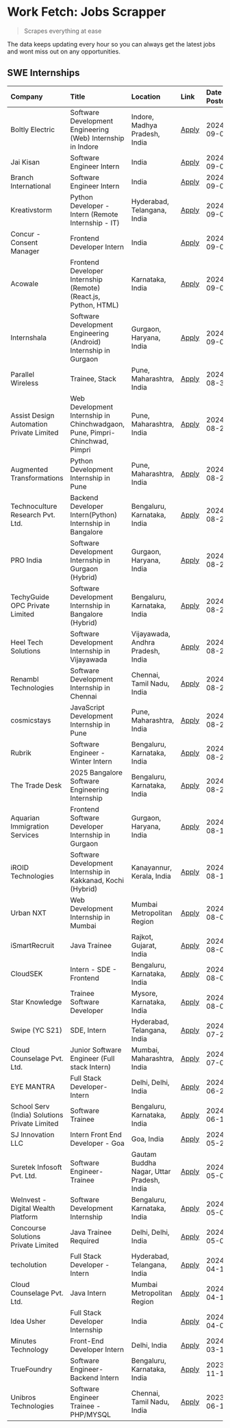 # Work Fetch: Jobs Scrapper
> Scrapes everything at ease

The data keeps updating every hour so you can always get the latest jobs and wont miss out on any opportunities.

## SWE Internships
<!--START_SECTION:workfetch-->
| Company                                       | Title                                                                       | Location                                  | Link                                                                                                                                                                                                                                                                                                                     | Date Posted   |
|:----------------------------------------------|:----------------------------------------------------------------------------|:------------------------------------------|:-------------------------------------------------------------------------------------------------------------------------------------------------------------------------------------------------------------------------------------------------------------------------------------------------------------------------|:--------------|
| Boltly Electric                               | Software Development Engineering (Web) Internship in Indore                 | Indore, Madhya Pradesh, India             | [Apply](https://in.linkedin.com/jobs/view/software-development-engineering-web-internship-in-indore-at-boltly-electric-4021686267?position=15&pageNum=0&refId=w2n%2FXFy0cF5LHqO5SdvObg%3D%3D&trackingId=yYi7cSFfETWFCCrdQDEXPQ%3D%3D&trk=public_jobs_jserp-result_search-card)                                           | 2024-09-09    |
| Jai Kisan                                     | Software Engineer Intern                                                    | India                                     | [Apply](https://in.linkedin.com/jobs/view/software-engineer-intern-at-jai-kisan-4021550385?position=31&pageNum=0&refId=w2n%2FXFy0cF5LHqO5SdvObg%3D%3D&trackingId=rw1ou2%2BcK5SJwPfcvH74Ow%3D%3D&trk=public_jobs_jserp-result_search-card)                                                                                | 2024-09-09    |
| Branch International                          | Software Engineer Intern                                                    | India                                     | [Apply](https://in.linkedin.com/jobs/view/software-engineer-intern-at-branch-international-3360513601?position=50&pageNum=0&refId=w2n%2FXFy0cF5LHqO5SdvObg%3D%3D&trackingId=q78EUZUF64FYwcFeRXUbGw%3D%3D&trk=public_jobs_jserp-result_search-card)                                                                       | 2024-09-09    |
| Kreativstorm                                  | Python Developer - Intern (Remote Internship - IT)                          | Hyderabad, Telangana, India               | [Apply](https://in.linkedin.com/jobs/view/python-developer-intern-remote-internship-it-at-kreativstorm-4018537919?position=48&pageNum=0&refId=w2n%2FXFy0cF5LHqO5SdvObg%3D%3D&trackingId=PXtplPmhvtFktT7LxpEJ4w%3D%3D&trk=public_jobs_jserp-result_search-card)                                                           | 2024-09-05    |
| Concur - Consent Manager                      | Frontend Developer Intern                                                   | India                                     | [Apply](https://in.linkedin.com/jobs/view/frontend-developer-intern-at-concur-consent-manager-4016878382?position=59&pageNum=0&refId=w2n%2FXFy0cF5LHqO5SdvObg%3D%3D&trackingId=hb%2BVdrDZo26845GL9FSU%2BQ%3D%3D&trk=public_jobs_jserp-result_search-card)                                                                | 2024-09-05    |
| Acowale                                       | Frontend Developer Internship (Remote) (React.js, Python, HTML)             | Karnataka, India                          | [Apply](https://in.linkedin.com/jobs/view/frontend-developer-internship-remote-react-js-python-html-at-acowale-4014663920?position=2&pageNum=0&refId=w2n%2FXFy0cF5LHqO5SdvObg%3D%3D&trackingId=OOZPeLM3vLGstUgyAJIjOA%3D%3D&trk=public_jobs_jserp-result_search-card)                                                    | 2024-09-01    |
| Internshala                                   | Software Development Engineering (Android) Internship in Gurgaon            | Gurgaon, Haryana, India                   | [Apply](https://in.linkedin.com/jobs/view/software-development-engineering-android-internship-in-gurgaon-at-internshala-4015471580?position=6&pageNum=0&refId=w2n%2FXFy0cF5LHqO5SdvObg%3D%3D&trackingId=79phYb2aFVU39BgCX4jySw%3D%3D&trk=public_jobs_jserp-result_search-card)                                           | 2024-09-01    |
| Parallel Wireless                             | Trainee, Stack                                                              | Pune, Maharashtra, India                  | [Apply](https://in.linkedin.com/jobs/view/trainee-stack-at-parallel-wireless-3905689841?position=47&pageNum=0&refId=w2n%2FXFy0cF5LHqO5SdvObg%3D%3D&trackingId=xWMvFYUTf0hLIWHGZUMgmA%3D%3D&trk=public_jobs_jserp-result_search-card)                                                                                     | 2024-08-31    |
| Assist Design Automation Private Limited      | Web Development Internship in Chinchwadgaon, Pune, Pimpri-Chinchwad, Pimpri | Pune, Maharashtra, India                  | [Apply](https://in.linkedin.com/jobs/view/web-development-internship-in-chinchwadgaon-pune-pimpri-chinchwad-pimpri-at-assist-design-automation-private-limited-4010147193?position=32&pageNum=0&refId=w2n%2FXFy0cF5LHqO5SdvObg%3D%3D&trackingId=k8fiBT2D8LHIkfY84HB%2Fdg%3D%3D&trk=public_jobs_jserp-result_search-card) | 2024-08-28    |
| Augmented Transformations                     | Python Development Internship in Pune                                       | Pune, Maharashtra, India                  | [Apply](https://in.linkedin.com/jobs/view/python-development-internship-in-pune-at-augmented-transformations-4010741884?position=20&pageNum=0&refId=w2n%2FXFy0cF5LHqO5SdvObg%3D%3D&trackingId=zLhtETPwW1VPVGkHx%2B4O3A%3D%3D&trk=public_jobs_jserp-result_search-card)                                                   | 2024-08-26    |
| Technoculture Research Pvt. Ltd.              | Backend Developer Intern(Python) Internship in Bangalore                    | Bengaluru, Karnataka, India               | [Apply](https://in.linkedin.com/jobs/view/backend-developer-intern-python-internship-in-bangalore-at-technoculture-research-pvt-ltd-4010744714?position=41&pageNum=0&refId=w2n%2FXFy0cF5LHqO5SdvObg%3D%3D&trackingId=lXjdASM5SnWSfqNHjRJZlA%3D%3D&trk=public_jobs_jserp-result_search-card)                              | 2024-08-26    |
| PRO India                                     | Software Development Internship in Gurgaon (Hybrid)                         | Gurgaon, Haryana, India                   | [Apply](https://in.linkedin.com/jobs/view/software-development-internship-in-gurgaon-hybrid-at-pro-india-4009587664?position=36&pageNum=0&refId=w2n%2FXFy0cF5LHqO5SdvObg%3D%3D&trackingId=S%2FevsU0ay3kQh9MoGFmBGQ%3D%3D&trk=public_jobs_jserp-result_search-card)                                                       | 2024-08-24    |
| TechyGuide OPC Private Limited                | Software Development Internship in Bangalore (Hybrid)                       | Bengaluru, Karnataka, India               | [Apply](https://in.linkedin.com/jobs/view/software-development-internship-in-bangalore-hybrid-at-techyguide-opc-private-limited-4009591646?position=40&pageNum=0&refId=w2n%2FXFy0cF5LHqO5SdvObg%3D%3D&trackingId=GhzQgIYK1q1B6U%2FPxK1pEQ%3D%3D&trk=public_jobs_jserp-result_search-card)                                | 2024-08-24    |
| Heel Tech Solutions                           | Software Development Internship in Vijayawada                               | Vijayawada, Andhra Pradesh, India         | [Apply](https://in.linkedin.com/jobs/view/software-development-internship-in-vijayawada-at-heel-tech-solutions-4007906692?position=24&pageNum=0&refId=w2n%2FXFy0cF5LHqO5SdvObg%3D%3D&trackingId=LEnao81XbEUEzblAdlur%2Fw%3D%3D&trk=public_jobs_jserp-result_search-card)                                                 | 2024-08-22    |
| Renambl Technologies                          | Software Development Internship in Chennai                                  | Chennai, Tamil Nadu, India                | [Apply](https://in.linkedin.com/jobs/view/software-development-internship-in-chennai-at-renambl-technologies-4007910299?position=28&pageNum=0&refId=w2n%2FXFy0cF5LHqO5SdvObg%3D%3D&trackingId=ayGqjPsXmZDXOSIluc9%2BFg%3D%3D&trk=public_jobs_jserp-result_search-card)                                                   | 2024-08-22    |
| cosmicstays                                   | JavaScript Development Internship in Pune                                   | Pune, Maharashtra, India                  | [Apply](https://in.linkedin.com/jobs/view/javascript-development-internship-in-pune-at-cosmicstays-4007904825?position=42&pageNum=0&refId=w2n%2FXFy0cF5LHqO5SdvObg%3D%3D&trackingId=4J2C699f7p8nAZn43BdLew%3D%3D&trk=public_jobs_jserp-result_search-card)                                                               | 2024-08-22    |
| Rubrik                                        | Software Engineer - Winter Intern                                           | Bengaluru, Karnataka, India               | [Apply](https://in.linkedin.com/jobs/view/software-engineer-winter-intern-at-rubrik-4006567784?position=8&pageNum=0&refId=w2n%2FXFy0cF5LHqO5SdvObg%3D%3D&trackingId=U1r2L5yHvg3Hdd1OJWueTQ%3D%3D&trk=public_jobs_jserp-result_search-card)                                                                               | 2024-08-21    |
| The Trade Desk                                | 2025 Bangalore Software Engineering Internship                              | Bengaluru, Karnataka, India               | [Apply](https://in.linkedin.com/jobs/view/2025-bangalore-software-engineering-internship-at-the-trade-desk-3987456531?position=5&pageNum=0&refId=w2n%2FXFy0cF5LHqO5SdvObg%3D%3D&trackingId=HIRmww6Wi4wFGzUyaNnNAA%3D%3D&trk=public_jobs_jserp-result_search-card)                                                        | 2024-08-20    |
| Aquarian Immigration Services                 | Frontend Software Developer Internship in Gurgaon                           | Gurgaon, Haryana, India                   | [Apply](https://in.linkedin.com/jobs/view/frontend-software-developer-internship-in-gurgaon-at-aquarian-immigration-services-4003119832?position=53&pageNum=0&refId=w2n%2FXFy0cF5LHqO5SdvObg%3D%3D&trackingId=8XC1qr9pUX84y0aI15uAew%3D%3D&trk=public_jobs_jserp-result_search-card)                                     | 2024-08-16    |
| iROID Technologies                            | Software Development Internship in Kakkanad, Kochi (Hybrid)                 | Kanayannur, Kerala, India                 | [Apply](https://in.linkedin.com/jobs/view/software-development-internship-in-kakkanad-kochi-hybrid-at-iroid-technologies-4001742220?position=55&pageNum=0&refId=w2n%2FXFy0cF5LHqO5SdvObg%3D%3D&trackingId=Ys43rnwjheuPmF6inr8VAw%3D%3D&trk=public_jobs_jserp-result_search-card)                                         | 2024-08-14    |
| Urban NXT                                     | Web Development Internship in Mumbai                                        | Mumbai Metropolitan Region                | [Apply](https://in.linkedin.com/jobs/view/web-development-internship-in-mumbai-at-urban-nxt-3995561641?position=57&pageNum=0&refId=w2n%2FXFy0cF5LHqO5SdvObg%3D%3D&trackingId=A6cUZHEfk%2B%2Fcp7zXMB78ow%3D%3D&trk=public_jobs_jserp-result_search-card)                                                                  | 2024-08-07    |
| iSmartRecruit                                 | Java Trainee                                                                | Rajkot, Gujarat, India                    | [Apply](https://in.linkedin.com/jobs/view/java-trainee-at-ismartrecruit-3992301825?position=25&pageNum=0&refId=w2n%2FXFy0cF5LHqO5SdvObg%3D%3D&trackingId=5QnzHwFYDO%2B%2FDVggLEpnKQ%3D%3D&trk=public_jobs_jserp-result_search-card)                                                                                      | 2024-08-06    |
| CloudSEK                                      | Intern - SDE - Frontend                                                     | Bengaluru, Karnataka, India               | [Apply](https://in.linkedin.com/jobs/view/intern-sde-frontend-at-cloudsek-3991574495?position=17&pageNum=0&refId=w2n%2FXFy0cF5LHqO5SdvObg%3D%3D&trackingId=nzUOk0LlXAMvVD4sEVx%2F2w%3D%3D&trk=public_jobs_jserp-result_search-card)                                                                                      | 2024-08-02    |
| Star Knowledge                                | Trainee Software Developer                                                  | Mysore, Karnataka, India                  | [Apply](https://in.linkedin.com/jobs/view/trainee-software-developer-at-star-knowledge-3991516161?position=49&pageNum=0&refId=w2n%2FXFy0cF5LHqO5SdvObg%3D%3D&trackingId=FS8qku6xGQJ2vm%2FP0KmlnA%3D%3D&trk=public_jobs_jserp-result_search-card)                                                                         | 2024-08-02    |
| Swipe (YC S21)                                | SDE, Intern                                                                 | Hyderabad, Telangana, India               | [Apply](https://in.linkedin.com/jobs/view/sde-intern-at-swipe-yc-s21-3980368092?position=51&pageNum=0&refId=w2n%2FXFy0cF5LHqO5SdvObg%3D%3D&trackingId=v8mQbvqQrsr7XNMvIuk18Q%3D%3D&trk=public_jobs_jserp-result_search-card)                                                                                             | 2024-07-22    |
| Cloud Counselage Pvt. Ltd.                    | Junior Software Engineer (Full stack Intern)                                | Mumbai, Maharashtra, India                | [Apply](https://in.linkedin.com/jobs/view/junior-software-engineer-full-stack-intern-at-cloud-counselage-pvt-ltd-3967725851?position=13&pageNum=0&refId=w2n%2FXFy0cF5LHqO5SdvObg%3D%3D&trackingId=hW8t9DrgCowKfVXJFLdFmQ%3D%3D&trk=public_jobs_jserp-result_search-card)                                                 | 2024-07-09    |
| EYE MANTRA                                    | Full Stack Developer- Intern                                                | Delhi, Delhi, India                       | [Apply](https://in.linkedin.com/jobs/view/full-stack-developer-intern-at-eye-mantra-3960988037?position=45&pageNum=0&refId=w2n%2FXFy0cF5LHqO5SdvObg%3D%3D&trackingId=tKj0QWcLipeR3WKtojpr%2FQ%3D%3D&trk=public_jobs_jserp-result_search-card)                                                                            | 2024-06-28    |
| School Serv (India) Solutions Private Limited | Software Trainee                                                            | Bengaluru, Karnataka, India               | [Apply](https://in.linkedin.com/jobs/view/software-trainee-at-school-serv-india-solutions-private-limited-3953917603?position=21&pageNum=0&refId=w2n%2FXFy0cF5LHqO5SdvObg%3D%3D&trackingId=kgE4L%2BEUK2WmeUdAXV7ntQ%3D%3D&trk=public_jobs_jserp-result_search-card)                                                      | 2024-06-19    |
| SJ Innovation LLC                             | Intern Front End Developer - Goa                                            | Goa, India                                | [Apply](https://in.linkedin.com/jobs/view/intern-front-end-developer-goa-at-sj-innovation-llc-3931678611?position=10&pageNum=0&refId=w2n%2FXFy0cF5LHqO5SdvObg%3D%3D&trackingId=mxMXL4eedg7NkRYzsQFCjA%3D%3D&trk=public_jobs_jserp-result_search-card)                                                                    | 2024-05-24    |
| Suretek Infosoft Pvt. Ltd.                    | Software Engineer-Trainee                                                   | Gautam Buddha Nagar, Uttar Pradesh, India | [Apply](https://in.linkedin.com/jobs/view/software-engineer-trainee-at-suretek-infosoft-pvt-ltd-3916999948?position=35&pageNum=0&refId=w2n%2FXFy0cF5LHqO5SdvObg%3D%3D&trackingId=MN7CB3V%2Bbmd6uYvc74qORg%3D%3D&trk=public_jobs_jserp-result_search-card)                                                                | 2024-05-04    |
| WeInvest - Digital Wealth Platform            | Software Development Internship                                             | Bengaluru, Karnataka, India               | [Apply](https://in.linkedin.com/jobs/view/software-development-internship-at-weinvest-digital-wealth-platform-3912867225?position=3&pageNum=0&refId=w2n%2FXFy0cF5LHqO5SdvObg%3D%3D&trackingId=l9ZZbjj%2F6URBN07i3hkO6A%3D%3D&trk=public_jobs_jserp-result_search-card)                                                   | 2024-05-01    |
| Concourse Solutions Private Limited           | Java Trainee Required                                                       | Delhi, Delhi, India                       | [Apply](https://in.linkedin.com/jobs/view/java-trainee-required-at-concourse-solutions-private-limited-3912869388?position=9&pageNum=0&refId=w2n%2FXFy0cF5LHqO5SdvObg%3D%3D&trackingId=T%2BGul2GN4BZww7sbiJHx5g%3D%3D&trk=public_jobs_jserp-result_search-card)                                                          | 2024-05-01    |
| techolution                                   | Full Stack Developer - Intern                                               | Hyderabad, Telangana, India               | [Apply](https://in.linkedin.com/jobs/view/full-stack-developer-intern-at-techolution-3904814977?position=56&pageNum=0&refId=w2n%2FXFy0cF5LHqO5SdvObg%3D%3D&trackingId=ATbuMd2Xt9TdYa8%2FCQrHfw%3D%3D&trk=public_jobs_jserp-result_search-card)                                                                           | 2024-04-18    |
| Cloud Counselage Pvt. Ltd.                    | Java Intern                                                                 | Mumbai Metropolitan Region                | [Apply](https://in.linkedin.com/jobs/view/java-intern-at-cloud-counselage-pvt-ltd-3896025667?position=38&pageNum=0&refId=w2n%2FXFy0cF5LHqO5SdvObg%3D%3D&trackingId=chMyFHXIc%2BVuDhMX%2B2shfw%3D%3D&trk=public_jobs_jserp-result_search-card)                                                                            | 2024-04-12    |
| Idea Usher                                    | Full Stack Developer Internship                                             | India                                     | [Apply](https://in.linkedin.com/jobs/view/full-stack-developer-internship-at-idea-usher-3879565540?position=22&pageNum=0&refId=w2n%2FXFy0cF5LHqO5SdvObg%3D%3D&trackingId=gLGUsKx5AOdP6%2FqwDGMV9Q%3D%3D&trk=public_jobs_jserp-result_search-card)                                                                        | 2024-04-01    |
| Minutes Technology                            | Front-End Developer Intern                                                  | Delhi, India                              | [Apply](https://in.linkedin.com/jobs/view/front-end-developer-intern-at-minutes-technology-3853712549?position=18&pageNum=0&refId=w2n%2FXFy0cF5LHqO5SdvObg%3D%3D&trackingId=DYOrd4Q%2FJFq%2Bz1k3PHu0ng%3D%3D&trk=public_jobs_jserp-result_search-card)                                                                   | 2024-03-14    |
| TrueFoundry                                   | Software Engineer-Backend Intern                                            | Bengaluru, Karnataka, India               | [Apply](https://in.linkedin.com/jobs/view/software-engineer-backend-intern-at-truefoundry-3779508170?position=39&pageNum=0&refId=w2n%2FXFy0cF5LHqO5SdvObg%3D%3D&trackingId=nCW%2F%2BBcTiUoUdHrRsJVSyw%3D%3D&trk=public_jobs_jserp-result_search-card)                                                                    | 2023-11-10    |
| Unibros Technologies                          | Software Engineer Trainee - PHP/MYSQL                                       | Chennai, Tamil Nadu, India                | [Apply](https://in.linkedin.com/jobs/view/software-engineer-trainee-php-mysql-at-unibros-technologies-3656599241?position=43&pageNum=0&refId=w2n%2FXFy0cF5LHqO5SdvObg%3D%3D&trackingId=HOKtjrkx0pQcyZ0DKd8yIg%3D%3D&trk=public_jobs_jserp-result_search-card)                                                            | 2023-06-12    |
<!--END_SECTION:workfetch-->

